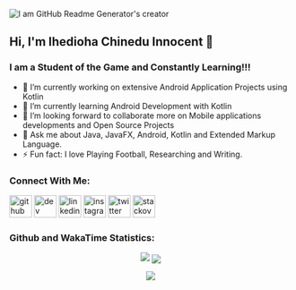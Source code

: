 ![I am GitHub Readme Generator's creator](https://pbs.twimg.com/profile_banners/1267934043611566080/1591135487/1500x500)

## Hi, I'm Ihedioha Chinedu Innocent  👋

### I am a Student of the Game and Constantly Learning!!!
- 🔭 I’m currently working on extensive Android Application Projects using Kotlin
- 🌱 I’m currently learning Android Development with Kotlin
- 👯 I’m looking forward to collaborate more on Mobile applications developments and Open Source Projects 
- 💬 Ask me about Java, JavaFX, Android, Kotlin and Extended Markup Language.
- ⚡ Fun fact: I love Playing Football, Researching and Writing.

### Connect With Me:
[<img src='https://cdn.jsdelivr.net/npm/simple-icons@3.0.1/icons/github.svg' alt='github' height='40'>](https://github.com/https://github.com/Chinex-Boroja)  [<img src='https://cdn.jsdelivr.net/npm/simple-icons@3.0.1/icons/hashnode.svg' alt='dev' height='40'>](https://chinexboroja24.hashnode.dev/)  [<img src='https://cdn.jsdelivr.net/npm/simple-icons@3.0.1/icons/linkedin.svg' alt='linkedin' height='40'>](https://www.linkedin.com/in/https://www.linkedin.com/in/chinedu-inno-ihedioha24//)  [<img src='https://cdn.jsdelivr.net/npm/simple-icons@3.0.1/icons/instagram.svg' alt='instagram' height='40'>](https://www.instagram.com/https://www.instagram.com/chinex_boroja//)  [<img src='https://cdn.jsdelivr.net/npm/simple-icons@3.0.1/icons/twitter.svg' alt='twitter' height='40'>](https://twitter.com/https://mobile.twitter.com/Chinex_Boroja)  [<img src='https://cdn.jsdelivr.net/npm/simple-icons@3.0.1/icons/stackoverflow.svg' alt='stackoverflow' height='40'>](https://stackoverflow.com/users/https://stackoverflow.com/users/13642756/chinedu-ihedioha) 

### Github and WakaTime Statistics:
  <p align = "center">
    <img src="https://github-readme-stats.vercel.app/api?username=Chinex-Boroja&theme=github_dark&show_icons=true&count_private=true&border_radius =10"/>
    <img align="center" src="https://github-readme-stats.vercel.app/api/top-langs/?username=Chinex-Boroja&theme=github_dark&border_radius=10" />
  </p>
  <p align = "center">
    <img src="https://github-readme-stats.vercel.app/api/wakatime?username=ChinexBoroja&theme=github_dark&border_radius=10"/>
  </p>
  

  
